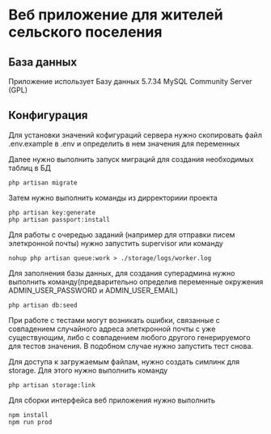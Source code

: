 # Веб приложение для жителей сельского поселения
## База данных
Приложение использует 
Базу данных 5.7.34 MySQL Community Server (GPL)

## Конфигурация

Для установки значений кофигураций сервера нужно скопировать файл .env.example в .env
и определить в нем значения для переменных

Далее нужно выполнить запуск миграций для создания необходимых таблиц в БД

    php artisan migrate
    
Затем нужно выполнить команды из дирректориии  проекта
    
    php artisan key:generate
    php artisan passport:install

Для работы с очередью заданий (например для отправки писем элеткронной почты) 
нужно запустить supervisor или команду
    
    nohup php artisan queue:work > ./storage/logs/worker.log

Для заполнения базы данных,  для создания суперадмина
нужно выполнить команду(предварительно определив переменные окружения ADMIN_USER_PASSWORD и ADMIN_USER_EMAIL) 

    php artisan db:seed
    
При работе с тестами могут возникать ошибки, связанные с совпадением случайного адреса элеткронной почты с уже существующим, либо с совпадением любого другого генерируемого для тестов значения. В подобном случае  нужно запустить тест снова.

Для доступа к загружаемым файлам, нужно создать симлинк для storage.    Для этого нужно выполнить команду

    php artisan storage:link
Для сборки интерфейса веб приложения нужно выполнить

    npm install
    npm run prod
    
